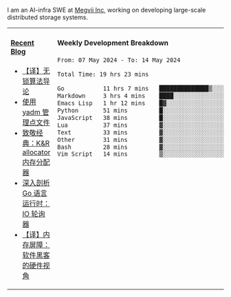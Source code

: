 I am an AI-infra SWE at [Megvii Inc](https://en.megvii.com/), working on developing large-scale distributed storage systems.

<table width="960px">
<tr>
<td valign="top" width="50%">

#### <a href="https://www.kongjun18.me" target="_blank">Recent Blog</a>

<!-- BLOG-POST-LIST:START -->
- [【译】无锁算法导论](https://kongjun18.github.io/posts/2023/07/14/)
- [使用 yadm 管理点文件](https://kongjun18.github.io/posts/2023/04/07/)
- [致敬经典：K&amp;R allocator 内存分配器](https://kongjun18.github.io/posts/2022/12/12/)
- [深入剖析 Go 语言运行时：IO 轮询器](https://kongjun18.github.io/posts/2022/11/21/)
- [【译】内存屏障：软件黑客的硬件视角](https://kongjun18.github.io/posts/2022/11/03/)
<!-- BLOG-POST-LIST:END -->

</td>
<td valign="top" width="50%">

#### Weekly Development Breakdown

<!--START_SECTION:waka-->

```txt
From: 07 May 2024 - To: 14 May 2024

Total Time: 19 hrs 23 mins

Go           11 hrs 7 mins   ██████████████▒░░░░░░░░░░   57.37 %
Markdown     3 hrs 4 mins    ████░░░░░░░░░░░░░░░░░░░░░   15.87 %
Emacs Lisp   1 hr 12 mins    █▓░░░░░░░░░░░░░░░░░░░░░░░   06.26 %
Python       51 mins         █░░░░░░░░░░░░░░░░░░░░░░░░   04.47 %
JavaScript   38 mins         █░░░░░░░░░░░░░░░░░░░░░░░░   03.34 %
Lua          37 mins         ▓░░░░░░░░░░░░░░░░░░░░░░░░   03.25 %
Text         33 mins         ▓░░░░░░░░░░░░░░░░░░░░░░░░   02.90 %
Other        31 mins         ▓░░░░░░░░░░░░░░░░░░░░░░░░   02.70 %
Bash         28 mins         ▓░░░░░░░░░░░░░░░░░░░░░░░░   02.45 %
Vim Script   14 mins         ▒░░░░░░░░░░░░░░░░░░░░░░░░   01.22 %
```

<!--END_SECTION:waka-->
</td>
</tr>

</table>
